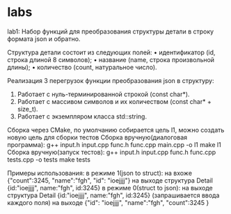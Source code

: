 # labs

lab1:
Набор функций для преобразования структуры детали в строку формата json и обратно.

Структура детали состоит из следующих полей:
• идентификатор (id, строка длиной 8 символов);
• название (name, строка произвольной длины);
• количество (count, натуральное число).

Реализация 3 перегрузок функции преобразования json в структуру:
1. Работает с нуль-терминированной строкой (const char*).
2. Работает с массивом символов и их количеством (const char* + size_t).
3. Работает с экземпляром класса std::string.


Сборка через CMake, по умолчанию собирается цель l1, можно создать новую цель для сборки тестов
Сборка вручную(диалоговая программа): 
g++ input.h input.cpp func.h func.cpp main.cpp -o l1
make l1
Сборка вручную(запуск тестов): 
g++ input.h input.cpp func.h func.cpp tests.cpp -o tests
make tests

Примеры использования:
в режиме 1(json to struct):
на вхоже {"count":3245, "name":"fgh", "id": "ioejjjj"}
на выходе структура Detail {id:"ioejjjj", name:"fgh", id:3245}
в режиме 0(struct to json):
на выходе структура Detail {id:"ioejjjj", name:"fgh", id:3245} (запрашивается ввода каждого поля)
на выходе {"id": "ioejjjj", "name":"fgh", "count":3245 }


